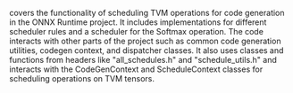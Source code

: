 covers the functionality of scheduling TVM operations for code generation in the ONNX Runtime project. It includes implementations for different scheduler rules and a scheduler for the Softmax operation. The code interacts with other parts of the project such as common code generation utilities, codegen context, and dispatcher classes. It also uses classes and functions from headers like "all_schedules.h" and "schedule_utils.h" and interacts with the CodeGenContext and ScheduleContext classes for scheduling operations on TVM tensors.